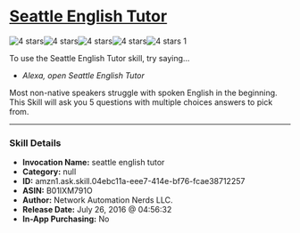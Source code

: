 # [Seattle English Tutor](http://alexa.amazon.com/#skills/amzn1.ask.skill.04ebc11a-eee7-414e-bf76-fcae38712257)
![4 stars](../../images/ic_star_black_18dp_1x.png)![4 stars](../../images/ic_star_black_18dp_1x.png)![4 stars](../../images/ic_star_black_18dp_1x.png)![4 stars](../../images/ic_star_black_18dp_1x.png)![4 stars](../../images/ic_star_border_black_18dp_1x.png) 1

To use the Seattle English Tutor skill, try saying...

* *Alexa, open Seattle English Tutor*

Most non-native speakers struggle with spoken English in the beginning. This Skill will ask you 5 questions with multiple choices answers to pick from.

***

### Skill Details

* **Invocation Name:** seattle english tutor
* **Category:** null
* **ID:** amzn1.ask.skill.04ebc11a-eee7-414e-bf76-fcae38712257
* **ASIN:** B01IXM791O
* **Author:** Network Automation Nerds LLC.
* **Release Date:** July 26, 2016 @ 04:56:32
* **In-App Purchasing:** No
